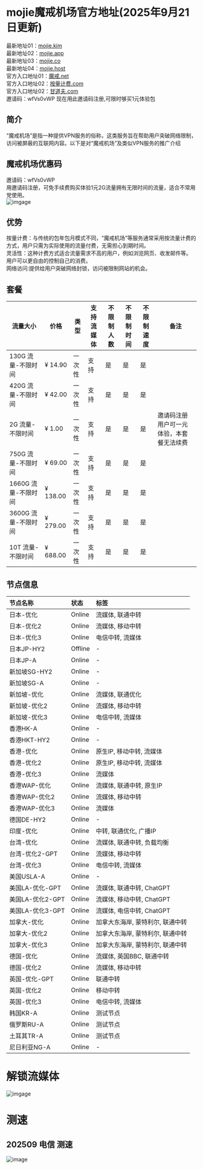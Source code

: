 # mojie魔戒机场官方地址(2025年9月21日更新)
最新地址01：[mojie.kim](https://mojie.kim/register?aff=wfVs0vWP)  
最新地址02：[mojie.app](https://mojie.app/#/register?code=wfVs0vWP)  
最新地址03：[mojie.co](https://mojie.co/#/register?code=wfVs0vWP)  
最新地址04：[mojie.host](https://mojie.host/#/register?code=wfVs0vWP)  
官方入口地址01：[魔戒.net](https://魔戒.net/#/register?code=wfVs0vWP)  
官方入口地址02：[按量计费.com](https://按量计费.com/#/register?code=wfVs0vWP)  
官方入口地址02：[甘道夫.com](https://甘道夫.com/#/register?code=wfVs0vWP)  
邀请码：wfVs0vWP 现在用此邀请码注册,可限时够买1元体验包  
## 简介
“魔戒机场”是指一种提供VPN服务的俗称，这类服务旨在帮助用户突破网络限制，访问被屏蔽的互联网内容。以下是对“魔戒机场”及类似VPN服务的推广介绍
## 魔戒机场优惠码
邀请码：wfVs0vWP  
用邀请码注册，可免手续费购买体验1元2G流量拥有无限时间的流量，适合不常用党使用。  
![imgage](https://github.com/jdnei/mojie/blob/main/img/QQ20250921-185809.png)  
## 优势
按量计费：与传统的包年包月模式不同，“魔戒机场”等服务通常采用按流量计费的方式，用户只需为实际使用的流量付费，无需担心到期时间。  
灵活性：这种计费方式适合流量需求不高的用户，例如浏览网页、收发邮件等。  
用户可以更自由的控制自己的消费。  
网络访问:提供给用户突破网络封锁，访问被限制网站的机会。  
## 套餐
| 流量大小        | 价格   | 类型   | 支持流媒体 | 不限制人数 | 不限制时间 | 不限制速度 | 备注         |
|-----------------|--------|--------|------------|------------|------------|------------|--------------|
| 130G 流量-不限时间 | ¥ 14.90 | 一次性 | 支持       | 是         | 是         | 是         |              |
| 420G 流量-不限时间 | ¥ 42.00 | 一次性 | 支持       | 是         | 是         | 是         |              |
| 2G 流量-不限时间  | ¥ 1.00  | 一次性 | 支持       | 是         | 是         | 是         | 邀请码注册用户可一元体验，本套餐无法续费 |
| 750G 流量-不限时间 | ¥ 69.00 | 一次性 | 支持       | 是         | 是         | 是         |              |
| 1660G 流量-不限时间| ¥ 138.00| 一次性 | 支持       | 是         | 是         | 是         |              |
| 3600G 流量-不限时间| ¥ 279.00| 一次性 | 支持       | 是         | 是         | 是         |              |
| 10T 流量-不限时间 | ¥ 688.00| 一次性 | 支持       | 是         | 是         | 是         |              |
## 节点信息
| 节点名称 | 状态 | 标签 |
| :--- | :--- | :--- |
| 日本-优化 | Online | 流媒体, 联通中转 |
| 日本-优化2 | Online | 流媒体, 移动中转 |
| 日本-优化3 | Online | 电信中转, 流媒体 |
| 日本JP-HY2 | Offline | - |
| 日本JP-A | Online | - |
| 新加坡SG-HY2 | Online | - |
| 新加坡SG-A | Online | - |
| 新加坡-优化 | Online | 流媒体, 联通优化 |
| 新加坡-优化2 | Online | 流媒体, 移动中转 |
| 新加坡-优化3 | Online | 电信中转, 流媒体 |
| 香港HK-A | Online | - |
| 香港HKT-HY2 | Online | - |
| 香港-优化 | Online | 原生IP, 移动中转, 流媒体 |
| 香港-优化2 | Online | 原生IP, 移动中转, 流媒体 |
| 香港-优化3 | Online | 流媒体 |
| 香港WAP-优化 | Online | 流媒体, 联通中转, 原生IP |
| 香港WAP-优化2 | Online | 流媒体, 移动中转 |
| 香港WAP-优化3 | Online | 流媒体 |
| 德国DE-HY2 | Online | - |
| 印度-优化 | Online | 中转, 联通优化, 广播IP |
| 台湾-优化 | Online | 流媒体, 联通中转, 负载均衡 |
| 台湾-优化2-GPT | Online | 流媒体, 移动中转 |
| 台湾-优化3 | Online | 电信中转, 流媒体 |
| 美国USLA-A | Online | - |
| 美国LA-优化-GPT | Online | 流媒体, 联通中转, ChatGPT |
| 美国LA-优化2-GPT | Online | 流媒体, 移动中转, ChatGPT |
| 美国LA-优化3-GPT | Online | 流媒体, 电信中转, ChatGPT |
| 加拿大-优化 | Online | 加拿大东海岸, 蒙特利尔, 联通中转 |
| 加拿大-优化2 | Online | 加拿大东海岸, 蒙特利尔, 联通中转 |
| 加拿大-优化3 | Online | 加拿大东海岸, 蒙特利尔, 联通中转 |
| 德国-优化 | Online | 流媒体, 英国BBC, 联通中转 |
| 德国-优化2 | Online | 流媒体, 移动中转 |
| 英国-优化-GPT | Online | 联通中转 |
| 英国-优化2 | Online | 移动中转 |
| 英国-优化3 | Online | 电信中转, 流媒体 |
| 韩国KR-A | Online | 测试节点 |
| 俄罗斯RU-A | Online | 测试节点 |
| 土耳其TR-A | Online | 测试节点 |
| 尼日利亚NG-A | Online | - |
# 解锁流媒体
![imgage](https://github.com/jdnei/mojie/blob/main/img/MiaoKo-%20.%20.top-3329-test.png?raw=true)
# 测速
## 202509 电信 测速
![image](https://github.com/jdnei/mojie/blob/main/img/photo_2025-09-19_10-13-14.jpg)
